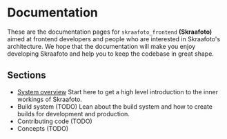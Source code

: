 # Documentation

These are the documentation pages for `skraafoto_frontend` **(Skraafoto)** aimed at frontend developers and people who are interested in Skraafoto's architecture. 
We hope that the documentation will make you enjoy developing Skraafoto and help you to keep the codebase in great shape.

## Sections

- [System overview](./overview.md)
  Start here to get a high level introduction to the inner workings of Skraafoto.
- Build system (TODO)
  Lean about the build system and how to create builds for development and production.
- Contributing code (TODO)
- Concepts (TODO)

